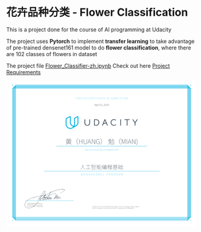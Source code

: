 # 花卉品种分类 - Flower Classification
[//]: # (Image References)

[image]: ./20190415-Certificate.png

This is a project done for the course of AI programming at Udacity

The project uses **Pytorch** to implement **transfer learning** to take advantage of pre-trained densenet161 model to do **flower classification**, where there are 102 classes of flowers in dataset

The project file [Flower_Classifier-zh.ipynb](Flower_Classifier-zh.ipynb)
Check out here   [Project Requirements](Project-README.md)

![alt text][image]
